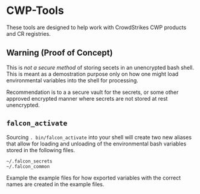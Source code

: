 # CWP-Tools

These tools are designed to help work with CrowdStrikes CWP products and CR registries.

## Warning (Proof of Concept)

This is *not a secure method* of storing secets in an unencrypted bash shell. This is meant as a demostration purpose only on how one might load environmental variables into the shell for processing. 

Recommendation is to a a secure vault for the secrets, or some other approved encrypted manner where secrets are not stored at rest unencrypted.

## `falcon_activate`

Sourcing `. bin/falcon_activate` into your shell will create two new aliases that allow for loading and unloading of the environmental bash variables stored in the following files.

```
~/.falcon_secrets 
~/.falcon_common
```

Example the example files for how exported variables with the correct names are created in the example files.
